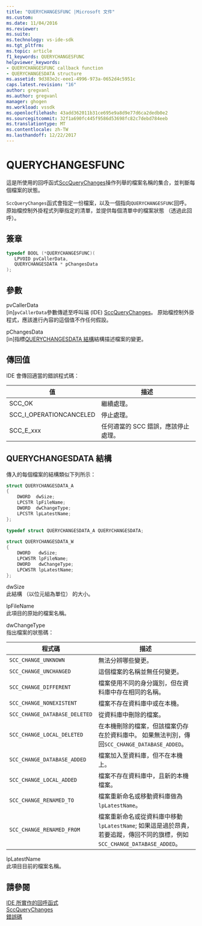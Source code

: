 ```yaml
---
title: "QUERYCHANGESFUNC |Microsoft 文件"
ms.custom: 
ms.date: 11/04/2016
ms.reviewer: 
ms.suite: 
ms.technology: vs-ide-sdk
ms.tgt_pltfrm: 
ms.topic: article
f1_keywords: QUERYCHANGESFUNC
helpviewer_keywords:
- QUERYCHANGESFUNC callback function
- QUERYCHANGESDATA structure
ms.assetid: 9d383e2c-eee1-4996-973a-0652d4c5951c
caps.latest.revision: "16"
author: gregvanl
ms.author: gregvanl
manager: ghogen
ms.workload: vssdk
ms.openlocfilehash: 43add362011b31ce695e9a8d9e77d6ca2dedb0e2
ms.sourcegitcommit: 32f1a690fc445f9586d53698fc82c7debd784eeb
ms.translationtype: MT
ms.contentlocale: zh-TW
ms.lasthandoff: 12/22/2017
---
```

# <a name="querychangesfunc"></a>QUERYCHANGESFUNC
這是所使用的回呼函式[SccQueryChanges](../extensibility/sccquerychanges-function.md)操作列舉的檔案名稱的集合，並判斷每個檔案的狀態。  
  
 `SccQueryChanges`函式會指定一份檔案，以及一個指向`QUERYCHANGESFUNC`回呼。 原始檔控制外掛程式列舉指定的清單，並提供每個清單中的檔案狀態 （透過此回呼）。  
  
## <a name="signature"></a>簽章  
  
```cpp  
typedef BOOL (*QUERYCHANGESFUNC)(  
   LPVOID pvCallerData,  
   QUERYCHANGESDATA * pChangesData  
);  
```  
  
## <a name="parameters"></a>參數  
 pvCallerData  
 [in]`pvCallerData`參數傳遞至呼叫端 (IDE) [SccQueryChanges](../extensibility/sccquerychanges-function.md)。 原始檔控制外掛程式，應該進行內容的這個值不作任何假設。  
  
 pChangesData  
 [in]指標[QUERYCHANGESDATA 結構](#LinkQUERYCHANGESDATA)結構描述檔案的變更。  
  
## <a name="return-value"></a>傳回值  
 IDE 會傳回適當的錯誤程式碼：  
  
|值|描述|  
|-----------|-----------------|  
|SCC_OK|繼續處理。|  
|SCC_I_OPERATIONCANCELED|停止處理。|  
|SCC_E_xxx|任何適當的 SCC 錯誤，應該停止處理。|  
  
##  <a name="LinkQUERYCHANGESDATA"></a>QUERYCHANGESDATA 結構  
 傳入的每個檔案的結構類似下列所示：  
  
```cpp  
struct QUERYCHANGESDATA_A  
{  
    DWORD  dwSize;  
    LPCSTR lpFileName;  
    DWORD  dwChangeType;  
    LPCSTR lpLatestName;  
};  
  
typedef struct QUERYCHANGESDATA_A QUERYCHANGESDATA;  
  
struct QUERYCHANGESDATA_W  
{  
    DWORD   dwSize;  
    LPCWSTR lpFileName;  
    DWORD   dwChangeType;  
    LPCWSTR lpLatestName;  
};  
```  
  
 dwSize  
 此結構 （以位元組為單位） 的大小。  
  
 lpFileName  
 此項目的原始的檔案名稱。  
  
 dwChangeType  
 指出檔案的狀態碼：  
  
|程式碼|描述|  
|----------|-----------------|  
|`SCC_CHANGE_UNKNOWN`|無法分辨哪些變更。|  
|`SCC_CHANGE_UNCHANGED`|這個檔案的名稱並無任何變更。|  
|`SCC_CHANGE_DIFFERENT`|檔案使用不同的身分識別，但在資料庫中存在相同的名稱。|  
|`SCC_CHANGE_NONEXISTENT`|檔案不存在資料庫中或在本機。|  
|`SCC_CHANGE_DATABASE_DELETED`|從資料庫中刪除的檔案。|  
|`SCC_CHANGE_LOCAL_DELETED`|在本機刪除的檔案，但該檔案仍存在於資料庫中。 如果無法判別，傳回`SCC_CHANGE_DATABASE_ADDED`。|  
|`SCC_CHANGE_DATABASE_ADDED`|檔案加入至資料庫，但不在本機上。|  
|`SCC_CHANGE_LOCAL_ADDED`|檔案不存在資料庫中，且新的本機檔案。|  
|`SCC_CHANGE_RENAMED_TO`|檔案重新命名或移動資料庫做為`lpLatestName`。|  
|`SCC_CHANGE_RENAMED_FROM`|檔案重新命名或從資料庫中移動`lpLatestName`; 如果這是過於昂貴，若要追蹤，傳回不同的旗標，例如`SCC_CHANGE_DATABASE_ADDED`。|  
  
 lpLatestName  
 此項目目前的檔案名稱。  
  
## <a name="see-also"></a>請參閱  
 [IDE 所實作的回呼函式](../extensibility/callback-functions-implemented-by-the-ide.md)   
 [SccQueryChanges](../extensibility/sccquerychanges-function.md)   
 [錯誤碼](../extensibility/error-codes.md)
